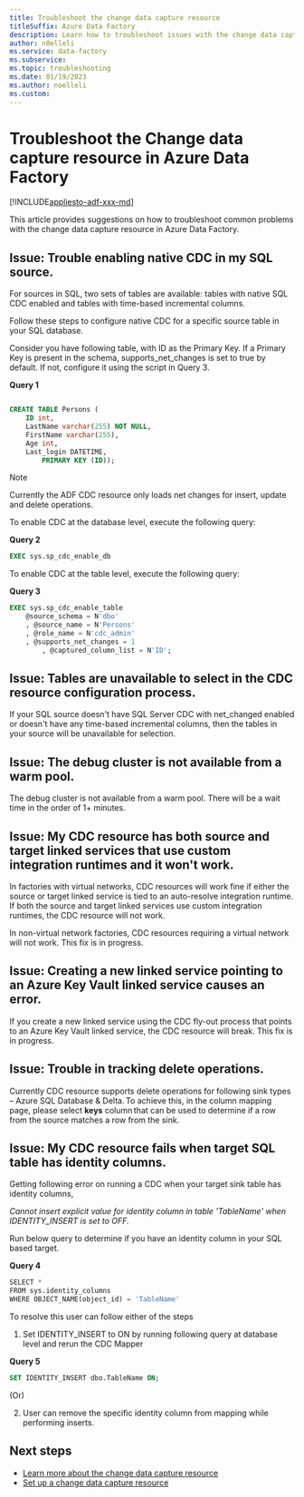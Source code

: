 ```yaml
---
title: Troubleshoot the change data capture resource
titleSuffix: Azure Data Factory
description: Learn how to troubleshoot issues with the change data capture resource in Azure Data Factory. 
author: n0elleli
ms.service: data-factory
ms.subservice:
ms.topic: troubleshooting
ms.date: 01/19/2023
ms.author: noelleli
ms.custom:
---
```


# Troubleshoot the Change data capture resource in Azure Data Factory
[!INCLUDE[appliesto-adf-xxx-md](includes/appliesto-adf-xxx-md.md)]

This article provides suggestions on how to troubleshoot common problems with the change data capture resource in Azure Data Factory.

## Issue: Trouble enabling native CDC in my SQL source. 

For sources in SQL, two sets of tables are available: tables with native SQL CDC enabled and tables with time-based incremental columns. 

Follow these steps to configure native CDC for a specific source table in your SQL database.

Consider you have following table, with ID as the Primary Key. If a Primary Key is present in the schema, supports_net_changes is set to true by default. If not, configure it using the script in Query 3.  

**Query 1**
```sql

CREATE TABLE Persons (
	ID int,
	LastName varchar(255) NOT NULL,
	FirstName varchar(255),
	Age int,
	Last_login DATETIME,
    	PRIMARY KEY (ID));

```

 > [!NOTE]
 > Currently the ADF CDC resource only loads net changes for insert, update and delete operations.

To enable CDC at the database level, execute the following query: 

**Query 2**

```sql
EXEC sys.sp_cdc_enable_db
```
To enable CDC at the table level, execute the following query: 

**Query 3**

```sql
EXEC sys.sp_cdc_enable_table  
	@source_schema = N'dbo'  
	, @source_name = N'Persons'  
	, @role_name = N'cdc_admin'  
	, @supports_net_changes = 1
        , @captured_column_list = N'ID';
```
    
## Issue: Tables are unavailable to select in the CDC resource configuration process. 
  
If your SQL source doesn't have SQL Server CDC with net_changed enabled or doesn't have any time-based incremental columns, then the tables in your source will be unavailable for selection. 

## Issue: The debug cluster is not available from a warm pool.

The debug cluster is not available from a warm pool. There will be a wait time in the order of 1+ minutes. 

## Issue: My CDC resource has both source and target linked services that use custom integration runtimes and it won't work. 

In factories with virtual networks, CDC resources will work fine if either the source or target linked service is tied to an auto-resolve integration runtime. If both the source and target linked services use custom integration runtimes, the CDC resource will not work. 

In non-virtual network factories, CDC resources requiring a virtual network will not work. This fix is in progress. 

## Issue: Creating a new linked service pointing to an Azure Key Vault linked service causes an error. 

If you create a new linked service using the CDC fly-out process that points to an Azure Key Vault linked service, the CDC resource will break. This fix is in progress. 

## Issue: Trouble in tracking delete operations.

Currently CDC resource supports delete operations for following sink types – Azure SQL Database & Delta. To achieve this, in the column mapping page, please select **keys** column that can be used to determine if a row from the source matches a row from the sink. 

## Issue: My CDC resource fails when target SQL table has identity columns.

Getting following error on running a CDC when your target sink table has identity columns,

*_Cannot insert explicit value for identity column in table 'TableName' when IDENTITY_INSERT is set to OFF._*
 
Run below query to determine if you have an identity column in your SQL based target. 

**Query 4**

```sql
SELECT * 
FROM sys.identity_columns 
WHERE OBJECT_NAME(object_id) = 'TableName'
```

To resolve this user can follow either of the steps


1.  Set IDENTITY_INSERT to ON by running following query at database level and rerun the CDC Mapper
    
**Query 5**

```sql
SET IDENTITY_INSERT dbo.TableName ON; 
```

(Or)

2.  User can remove the specific identity column from mapping while performing inserts.


## Next steps
- [Learn more about the change data capture resource](concepts-change-data-capture-resource.md)
- [Set up a change data capture resource](how-to-change-data-capture-resource.md)
